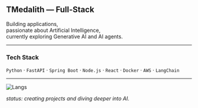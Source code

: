 ## TMedalith — Full-Stack

Building applications,  
passionate about Artificial Intelligence,  
currently exploring Generative AI and AI agents.  

---

### Tech Stack
`Python` · `FastAPI` · `Spring Boot` · `Node.js` · `React` · `Docker` · `AWS` · `LangChain`  

---

![Langs](https://github-readme-stats.vercel.app/api/top-langs/?username=TMedalith&layout=compact&hide_border=true&theme=tokyonight)  

_status: creating projects and diving deeper into AI._
